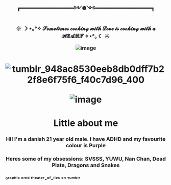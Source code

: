 <h3 align="center"> ┏━━━━━━━━━━━━━━━━━༻❁༺━━━━━━━━━━━━━━━━━━┓ 
<h3 align="center">  ☼ ☽ ⋆｡°✧  𝓢𝓸𝓶𝓮𝓽𝓲𝓶𝓮𝓼 𝓬𝓸𝓸𝓴𝓲𝓷𝓰 𝔀𝓲𝓽𝓱 𝓛𝓸𝓿𝓮 𝓲𝓼 𝓬𝓸𝓸𝓴𝓲𝓷𝓰 𝔀𝓲𝓽𝓱 𝓪 𝓗𝓔𝓐𝓡𝓣  ✧⋆°｡ ☾ ☼

![image](https://github.com/Gu-Mang/Gu-Mang/assets/156284159/9707369b-d501-4f4b-8e8a-c9e8b3bccff1)

<h1 align="center">
  
![tumblr_948ac8530eeb8db0dff7b22f8e6f75f6_f40c7d96_400](https://github.com/Gu-Mang/Gu-Mang/assets/156284159/27574ece-a016-44a2-bcf3-697617571c1d)

![image](https://github.com/Gu-Mang/Gu-Mang/assets/156284159/eff59f30-2318-403c-a89d-3fe313c7d7a9) 

<h1 align="center"> Little about me 
  
<h3 align="center"> Hi! I'm a danish 21 year old male. I have ADHD and my favourite colour is Purple
<h3 align="center"> Heres some of my obsessions: SVSSS, YUWU, Nan Chan, Dead Plate, Dragons and Snakes


### ᴳʳᵃᵖʰⁱᶜ ᶜʳᵉᵈ ᵗʰᵉᵃᵗᵉʳ-ᵒᶠ-ˡⁱᵉˢ ᵒⁿ ᵀᵘᵐᵇˡʳ
